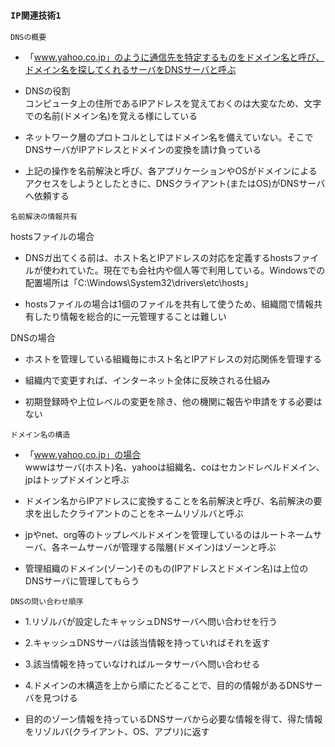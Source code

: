 ### `IP関連技術1`

`DNSの概要`

- 「www.yahoo.co.jp」のように通信先を特定するものをドメイン名と呼び、ドメイン名を探してくれるサーバをDNSサーバと呼ぶ

- DNSの役割  
コンピュータ上の住所であるIPアドレスを覚えておくのは大変なため、文字での名前(ドメイン名)を覚える様にしている

- ネットワーク層のプロトコルとしてはドメイン名を備えていない。そこでDNSサーバがIPアドレスとドメインの変換を請け負っている

- 上記の操作を名前解決と呼び、各アプリケーションやOSがドメインによるアクセスをしようとしたときに、DNSクライアント(またはOS)がDNSサーバへ依頼する

`名前解決の情報共有`

hostsファイルの場合
- DNSガ出てくる前は、ホスト名とIPアドレスの対応を定義するhostsファイルが使われていた。現在でも会社内や個人等で利用している。Windowsでの配置場所は「C:\Windows\System32\drivers\etc\hosts」

- hostsファイルの場合は1個のファイルを共有して使うため、組織間で情報共有したり情報を総合的に一元管理することは難しい

DNSの場合
- ホストを管理している組織毎にホスト名とIPアドレスの対応関係を管理する

- 組織内で変更すれば、インターネット全体に反映される仕組み

- 初期登録時や上位レベルの変更を除き、他の機関に報告や申請をする必要はない

`ドメイン名の構造`

- 「www.yahoo.co.jp」の場合  
wwwはサーバ(ホスト)名、yahooは組織名、coはセカンドレベルドメイン、jpはトップドメインと呼ぶ

- ドメイン名からIPアドレスに変換することを名前解決と呼び、名前解決の要求を出したクライアントのことをネームリゾルバと呼ぶ

- jpやnet、org等のトップレベルドメインを管理しているのはルートネームサーバ、各ネームサーバが管理する階層(ドメイン)はゾーンと呼ぶ

- 管理組織のドメイン(ゾーン)そのもの(IPアドレスとドメイン名)は上位のDNSサーバに管理してもらう

`DNSの問い合わせ順序`

- 1.リゾルバが設定したキャッシュDNSサーバへ問い合わせを行う

- 2.キャッシュDNSサーバは該当情報を持っていればそれを返す

- 3.該当情報を持っていなければルータサーバへ問い合わせる

- 4.ドメインの木構造を上から順にたどることで、目的の情報があるDNSサーバを見つける

- 目的のゾーン情報を持っているDNSサーバから必要な情報を得て、得た情報をリゾルバ(クライアント、OS、アプリ)に返す

